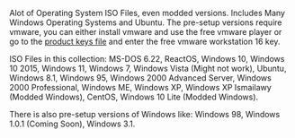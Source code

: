 Alot of Operating System ISO Files, even modded versions. Includes Many Windows Operating Systems and Ubuntu.
The pre-setup versions require vmware, you can either install vmware and use the free vmware player or go to the [product keys file](https://github.com/kiggy13/iso-database/files/9131619/product.keys.txt) and enter the free vmware workstation 16 key.

ISO Files in this collection: MS-DOS 6.22, ReactOS, Windows 10, Windows 10 2015, Windows 11, Windows 7, Windows Vista (Might not work), Ubuntu, Windows 8.1, Windows 95, Windows 2000 Advanced Server, Windows 2000 Professional, Windows ME, Windows XP, Windows XP Ismailawy (Modded Windows), CentOS, Windows 10 Lite (Modded Windows).

There is also pre-setup versions of Windows like: Windows 98, Windows 1.0.1 (Coming Soon), Windows 3.1.
